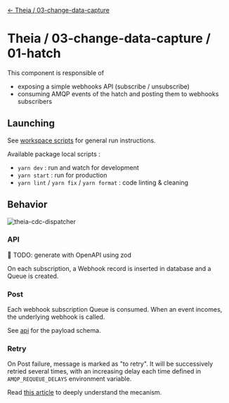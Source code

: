 [← Theia / 03-change-data-capture](/packages/02-change-data-capture)

# Theia / 03-change-data-capture / 01-hatch

This component is responsible of
- exposing a simple webhooks API (subscribe / unsubscribe)
- consuming AMQP events of the hatch and posting them to webhooks subscribers

## Launching

See [workspace scripts](/README.md#workspace-scripts) for general run instructions.

Available package local scripts :
- `yarn dev` : run and watch for development
- `yarn start` : run for production
- `yarn lint` / `yarn fix` / `yarn format` : code linting & cleaning

## Behavior

![theia-cdc-dispatcher](https://user-images.githubusercontent.com/10728426/212126289-e04292dc-a98d-4211-b82d-3310c5639c09.png)

### API

🚧 TODO: generate with OpenAPI using zod

On each subscription, a Webhook record is inserted in database and a Queue is created.

### Post

Each webhook subscription Queue is consumed. When an event incomes, the underlying webhook is called.

See [api](#api) for the payload schema.

### Retry

On Post failure, message is marked as "to retry". It will be successively retried several times,
with an increasing delay each time defined in `AMQP_REQUEUE_DELAYS` environment variable.

Read [this article](https://devcorner.digitalpress.blog/rabbitmq-retries-the-new-full-story/) to deeply understand the mecanism.
